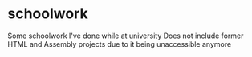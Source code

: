 # schoolwork
Some schoolwork I've done while at university
Does not include former HTML and Assembly projects due to it being unaccessible anymore
